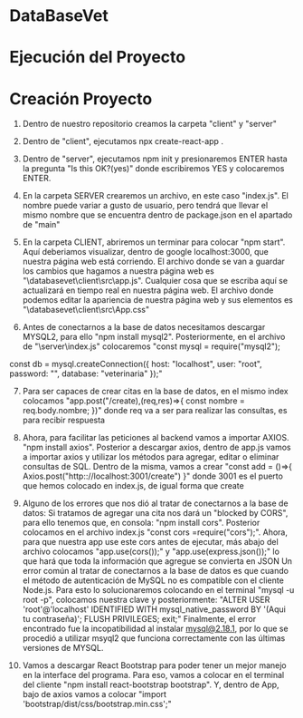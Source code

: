 # DataBaseVet

# Ejecución del Proyecto

# Creación Proyecto

1. Dentro de nuestro repositorio creamos la carpeta "client" y "server"

2. Dentro de "client", ejecutamos npx create-react-app .

3. Dentro de "server", ejecutamos npm init y presionaremos ENTER hasta la pregunta "Is this OK?(yes)" donde escribiremos YES y colocaremos ENTER.

4. En la carpeta SERVER crearemos un archivo, en este caso "index.js". El nombre puede variar a gusto de usuario, pero tendrá que llevar el mismo nombre que se encuentra dentro de package.json en el apartado de "main"

5. En la carpeta CLIENT, abriremos un terminar para colocar "npm start". Aquí deberiamos visualizar, dentro de google localhost:3000, que nuestra página web está corriendo. 
El archivo donde se van a guardar los cambios que hagamos a nuestra página web es "\databasevet\client\src\app.js". Cualquier cosa que se escriba aquí se actualizará en tiempo real en nuestra página web.
El archivo donde podemos editar la apariencia de nuestra página web y sus elementos es "\databasevet\client\src\App.css"

6. Antes de conectarnos a la base de datos necesitamos descargar MYSQL2, para ello 
"npm install mysql2". Posteriormente, en el archivo de "\server\index.js" colocaremos
"const mysql = require("mysql2");

const db = mysql.createConnection({
    host: "localhost",
    user: "root",
    password: "",
    database: "veterinaria"
});"


7. Para ser capaces de crear citas en la base de datos, en el mismo index colocamos 
"app.post("/create),(req,res)=>{
    const nombre = req.body.nombre;
})" donde req va a ser para realizar las consultas, es para recibir respuesta

8. Ahora, para facilitar las peticiones al backend vamos a importar AXIOS.
"npm install axios". Posterior a descargar axios, dentro de app.js vamos a importar axios y utilizar los métodos para agregar, editar o eliminar consultas de SQL.
Dentro de la misma, vamos a crear 
"const add = ()=>{
    Axios.post("http:://localhost:3001/create")
}"
donde 3001 es el puerto que hemos colocado en index.js, de igual forma que create

8. Alguno de los errores que nos dió al tratar de conectarnos a la base de datos: 
Si tratamos de agregar una cita nos dará un "blocked by CORS", para ello tenemos que, en consola:
"npm install cors".
Posterior colocamos en el archivo index.js
"const cors =require("cors");".
Ahora, para que nuestra app use este cors antes de ejecutar, más abajo del archivo colocamos 
"app.use(cors());" y 
"app.use(express.json());" lo que hará que toda la información que agregue se convierta en JSON
Un error común al tratar de conectarnos a la base de datos es que cuando el método de autenticación de MySQL no es compatible con el cliente Node.js. Para esto lo solucionaremos colocando en el terminal 
"mysql -u root -p", colocamos nuestra clave y posteriormente:
"ALTER USER 'root'@'localhost' IDENTIFIED WITH mysql_native_password BY '(Aqui tu contraseña)';
FLUSH PRIVILEGES;
exit;"
Finalmente, el error encontrado fue la incopatibilidad al instalar mysql@2.18.1, por lo que se procedió a utilizar msyql2 que funciona correctamente con las últimas versiones de MYSQL.

9. Vamos a descargar React Bootstrap para poder tener un mejor manejo en la interface del programa. Para eso, vamos a colocar en el terminal del cliente "npm install react-bootstrap bootstrap". Y, dentro de App, bajo de axios vamos a colocar
"import 'bootstrap/dist/css/bootstrap.min.css';"